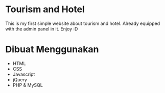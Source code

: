 # Tourism and Hotel
This is my first simple website about tourism and hotel. Already equipped with the admin panel in it. Enjoy :D

# Dibuat Menggunakan 
* HTML
* CSS
* Javascript
* jQuery
* PHP & MySQL

